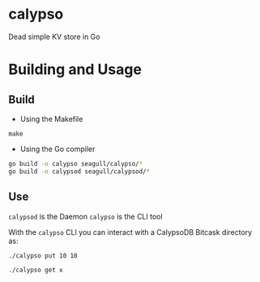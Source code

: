 # calypso
Dead simple KV store in Go

# Building and Usage

## Build

* Using the Makefile

```
make
```

* Using the Go compiler

```sh
go build -o calypso seagull/calypso/*
go build -o calypsod seagull/calypsod/*
```
## Use

`calypsod` is the Daemon
`calypso` is the CLI tool


With the `calypso` CLI you can interact with a CalypsoDB Bitcask directory as:

```
./calypso put 10 10

./calypso get x


```